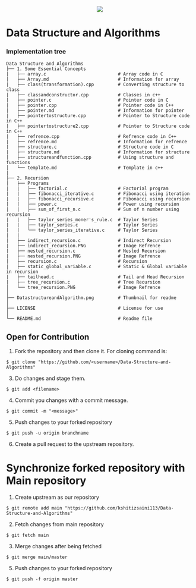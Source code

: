 <div align="center">
  <img src="https://github.com/kshitizsaini113/Data-Structure-and-Algorithms/blob/master/Data%20Structure%20and%20Algorithm.png">
</div>

# Data Structure and Algorithms


### Implementation tree
```
Data Structure and Algorithms
├── 1. Some Essential Concepts
|   ├── array.c                           # Array code in C
|   ├── Array.md                          # Information for array
|   ├── class(transformation).cpp         # Converting structure to class
|   ├── classandconstructor.cpp           # Classes in c++
|   ├── pointer.c                         # Pointer code in C
|   ├── pointer.cpp                       # Pointer code in C++
|   ├── pointer.md                        # Information for pointer
|   ├── pointertostructure.cpp            # Pointer to Structure code in C++
|   ├── pointertostructure2.cpp           # Pointer to Structure code in C++
|   ├── refrence.cpp                      # Refrence code in C++
|   ├── refrence.md                       # Information for refrence
|   ├── structure.c                       # Structure code in C
|   ├── structure.md                      # Information for structure
|   ├── structureandfunction.cpp          # Using structure and functions
│   └── template.md                       # Template in c++
|
├── 2. Recursion
|   ├── Programs
|   |   ├── factorial.c                   # Factorial program
|   |   ├── fibonacci_iterative.c         # Fibonacci using iteration
|   |   ├── fibonacci_recursive.c         # Fibonacci using recursion
|   |   ├── power.c                       # Power using recursion
|   |   ├── sum_of_first_n.c              # Sum of n number using recursion
|   |   ├── taylor_series_moner's_rule.c  # Taylor Series
|   |   ├── taylor_series.c               # Taylor Series
|   |   └── taylor_series_iterative.c     # Taylor Series
|   |
|   ├── indirect_recursion.c              # Indirect Recursion
|   ├── indirect_recursion.PNG            # Image Refrence
|   ├── nested_recursion.c                # Nested Recursion
|   ├── nested_recursion.PNG              # Image Refrence
|   ├── recursion.c                       # Recursion
|   ├── static_global_variable.c          # Static & Global variable in recursion
|   ├── tailhead.c                        # Tail and Head Recursion
|   ├── tree_recursion.c                  # Tree Recursion
│   └── tree_recursion.PNG                # Image Refrence
│
├── DatastructureandAlgorithm.png         # Thumbnail for readme
│
├── LICENSE                               # License for use
│
└── README.md                             # Readme file
```

## Open for Contribution

1. Fork the repository and then clone it. For cloning command is:
```
$ git clone "https://github.com/<username>/Data-Structure-and-Algorithms"
```

3. Do changes and stage them.
```
$ git add <filename>
```

4. Commit you changes with a commit message.
```
$ git commit -m "<message>"
```

5. Push changes to your forked repository
```
$ git push -u origin branchname
```
6. Create a pull request to the upstream repository.

# Synchronize forked repository with Main repository

1. Create upstream as our repository
```
$ git remote add main "https://github.com/kshitizsaini113/Data-Structure-and-Algorithms"
```

2. Fetch changes from main repository
```
$ git fetch main
```

3. Merge changes after being fetched
```
$ git merge main/master
```

5. Push changes to your forked repository
```
$ git push -f origin master
```
